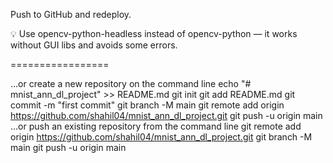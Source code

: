

Push to GitHub and redeploy.

💡 Use opencv-python-headless instead of opencv-python — it works without GUI libs and avoids some errors.

=================

…or create a new repository on the command line
echo "# mnist_ann_dl_project" >> README.md
git init
git add README.md
git commit -m "first commit"
git branch -M main
git remote add origin https://github.com/shahil04/mnist_ann_dl_project.git
git push -u origin main
…or push an existing repository from the command line
git remote add origin https://github.com/shahil04/mnist_ann_dl_project.git
git branch -M main
git push -u origin main